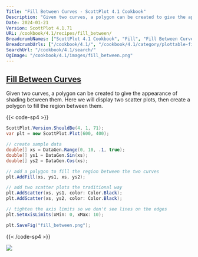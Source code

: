 ```yaml
---
Title: "Fill Between Curves - ScottPlot 4.1 Cookbook"
Description: "Given two curves, a polygon can be created to give the appearance of shading between them. Here we will display two scatter plots, then create a polygon to fill the region between them."
Date: 2024-01-21
Version: ScottPlot 4.1.71
URL: /cookbook/4.1/recipes/fill_between/
BreadcrumbNames: ["ScottPlot 4.1 Cookbook", "Fill", "Fill Between Curves"]
BreadcrumbUrls: ["/cookbook/4.1/", "/cookbook/4.1/category/plottable-fill", "/cookbook/4.1/recipes/fill_between/"]
SearchUrl: "/cookbook/4.1/search/"
OgImage: "/cookbook/4.1/images/fill_between.png"
---
```


<h2><a id='fill-between-curves' href='/cookbook/4.1/recipes/fill_between/'>Fill Between Curves</a></h2>

Given two curves, a polygon can be created to give the appearance of shading between them. Here we will display two scatter plots, then create a polygon to fill the region between them.

{{< code-sp4 >}}

```cs
ScottPlot.Version.ShouldBe(4, 1, 71);
var plt = new ScottPlot.Plot(600, 400);

// create sample data
double[] xs = DataGen.Range(0, 10, .1, true);
double[] ys1 = DataGen.Sin(xs);
double[] ys2 = DataGen.Cos(xs);

// add a polygon to fill the region between the two curves
plt.AddFill(xs, ys1, xs, ys2);

// add two scatter plots the traditional way
plt.AddScatter(xs, ys1, color: Color.Black);
plt.AddScatter(xs, ys2, color: Color.Black);

// tighten the axis limits so we don't see lines on the edges
plt.SetAxisLimits(xMin: 0, xMax: 10);

plt.SaveFig("fill_between.png");
```

{{< /code-sp4 >}}

<img src='../../images/fill_between.png' class='d-block mx-auto my-5' />


